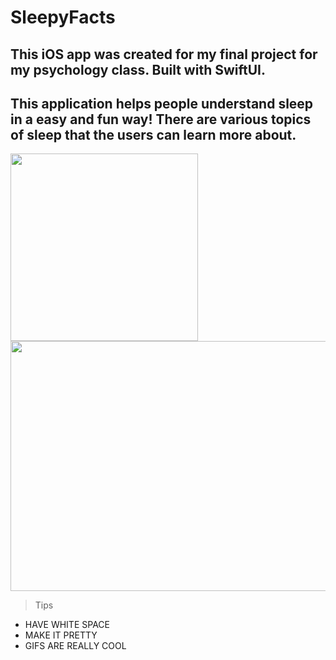 # SleepyFacts
## This iOS app was created for my final project for my psychology class. Built with SwiftUI.
## This application helps people understand sleep in a easy and fun way! There are various topics of sleep that the users can learn more about.

<p float="left">
  <img src="mFI23CxCzs.gif" width="300 height = "400">
  <img src="xcode.gif" width="640" height = "400">
</p>


> Tips

- HAVE WHITE SPACE
- MAKE IT PRETTY
- GIFS ARE REALLY COOL

